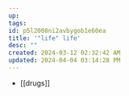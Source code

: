 ```yaml
---
up: 
tags: 
id: p5l2008ni2avbygob1e60ea
title: '"life" life'
desc: ""
created: 2024-03-12 02:32:42 AM
updated: 2024-04-04 03:14:28 PM
---
```

- [[drugs]]